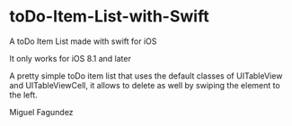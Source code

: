 # toDo-Item-List-with-Swift
A toDo Item List made with swift for iOS

It only works for iOS 8.1 and later

A pretty simple toDo item list that uses the default classes of UITableView and UITableViewCell, it allows to delete as well by swiping the element to the left.

Miguel Fagundez



